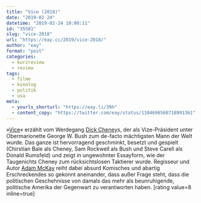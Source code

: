 ```yaml
---
title: "Vice (2018)"
date: "2019-02-24"
datetime: "2019-02-24 10:00:11"
id: "35581"
slug: "vice-2018"
url: "https://eay.cc/2019/vice-2018/"
author: "eay"
format: "post"
categories:
  - kurzreview
  - review
tags:
  - filme
  - kinolog
  - politik
  - usa
meta:
  - yourls_shorturl: "https://eay.li/39h"
  - content_copy: "https://twitter.com/eay/status/1104696568718991361"
---
```


»[Vice](https://www.imdb.com/title/tt6266538/)« erzählt vom Werdegang [Dick Cheney](https://de.wikipedia.org/wiki/Dick_Cheney)s, der als Vize-Präsident unter Obermarionette George W. Bush zum de-facto mächtigsten Mann der Welt wurde. Das ganze ist hervorragend geschminkt, besetzt und gespielt (Chirstian Bale als Cheney, Sam Rockwell als Bush und Steve Carell als Donald Rumsfeld) und zeigt in ungewohnter Essayform, wie der Taugenichts Cheney zum rücksichts­losen Taktierer wurde. Regisseur und Autor [Adam McKay](https://en.wikipedia.org/wiki/Adam_McKay) reiht dabei absurd Komisches und abartig Erschreckendes so gekonnt aneinander, dass außer Frage steht, dass die politischen Geschehnisse von damals das mehr als beunruhigende, politische Amerika der Gegenwart zu verantworten haben. \[rating value=8 inline=true\]

